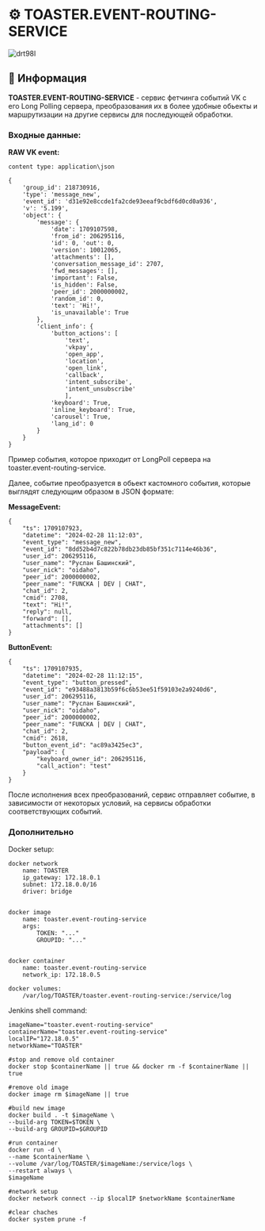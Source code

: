 # ⚙️ TOASTER.EVENT-ROUTING-SERVICE

![drt98l](https://github.com/STALCRAFT-FUNCKA/toaster.event-routing-service/assets/76991612/08409484-c9b2-41f3-9b40-8e43614f0661)

## 📄 Информация ##

**TOASTER.EVENT-ROUTING-SERVICE** - сервис фетчинга событий VK с его Long Polling сервера, преобразования их в более удобные обьекты и маршрутизации на другие сервисы для последующей обработки.

### Входные данные:

**RAW VK event:**
```
content type: application\json

{
    'group_id': 218730916,
    'type': 'message_new',
    'event_id': 'd31e92e8ccde1fa2cde93eeaf9cbdf6d0cd0a936',
    'v': '5.199',
    'object': {
        'message': {
            'date': 1709107598,
            'from_id': 206295116, 
            'id': 0, 'out': 0, 
            'version': 10012065, 
            'attachments': [], 
            'conversation_message_id': 2707, 
            'fwd_messages': [], 
            'important': False, 
            'is_hidden': False, 
            'peer_id': 2000000002, 
            'random_id': 0, 
            'text': 'Hi!', 
            'is_unavailable': True
        }, 
        'client_info': {
            'button_actions': [
                'text', 
                'vkpay', 
                'open_app', 
                'location', 
                'open_link', 
                'callback', 
                'intent_subscribe', 
                'intent_unsubscribe'
                ], 
            'keyboard': True, 
            'inline_keyboard': True, 
            'carousel': True, 
            'lang_id': 0
        }
    }
}
```

Пример события, которое приходит от LongPoll сервера на toaster.event-routing-service.

Далее, событие преобразуется в обьект кастомного события, которые выглядят следующим образом в JSON формате:

**MessageEvent:**
```
{
    "ts": 1709107923,
    "datetime": "2024-02-28 11:12:03",
    "event_type": "message_new", 
    "event_id": "8dd52b4d7c822b78db23db85bf351c7114e46b36", 
    "user_id": 206295116, 
    "user_name": "Руслан Башинский", 
    "user_nick": "oidaho", 
    "peer_id": 2000000002, 
    "peer_name": "FUNCKA | DEV | CHAT", 
    "chat_id": 2, 
    "cmid": 2708, 
    "text": "Hi!", 
    "reply": null, 
    "forward": [], 
    "attachments": []
}
```

**ButtonEvent:**
```
{
    "ts": 1709107935, 
    "datetime": "2024-02-28 11:12:15", 
    "event_type": "button_pressed", 
    "event_id": "e93488a3813b59f6c6b53ee51f59103e2a9240d6", 
    "user_id": 206295116, 
    "user_name": "Руслан Башинский", 
    "user_nick": "oidaho", 
    "peer_id": 2000000002, 
    "peer_name": "FUNCKA | DEV | CHAT", 
    "chat_id": 2, 
    "cmid": 2618, 
    "button_event_id": "ac89a3425ec3", 
    "payload": {
        "keyboard_owner_id": 206295116, 
        "call_action": "test"
    }
}
```

После исполнения всех преобразований, сервис отправляет событие, в зависимости от некоторых условий, на сервисы обработки соответствующих событий.


### Дополнительно

Docker setup:
```
docker network
    name: TOASTER
    ip_gateway: 172.18.0.1
    subnet: 172.18.0.0/16
    driver: bridge


docker image
    name: toaster.event-routing-service
    args:
        TOKEN: "..."
        GROUPID: "..."


docker container
    name: toaster.event-routing-service
    network_ip: 172.18.0.5

docker volumes:
    /var/log/TOASTER/toaster.event-routing-service:/service/log
```

Jenkins shell command:
```
imageName="toaster.event-routing-service"
containerName="toaster.event-routing-service"
localIP="172.18.0.5"
networkName="TOASTER"

#stop and remove old container
docker stop $containerName || true && docker rm -f $containerName || true

#remove old image
docker image rm $imageName || true

#build new image
docker build . -t $imageName \
--build-arg TOKEN=$TOKEN \
--build-arg GROUPID=$GROUPID 

#run container
docker run -d \
--name $containerName \
--volume /var/log/TOASTER/$imageName:/service/logs \
--restart always \
$imageName

#network setup
docker network connect --ip $localIP $networkName $containerName

#clear chaches
docker system prune -f
```
